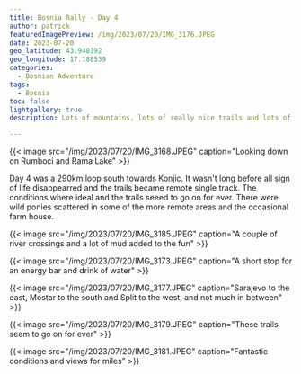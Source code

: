 ```yaml
---
title: Bosnia Rally - Day 4
author: patrick
featuredImagePreview: /img/2023/07/20/IMG_3176.JPEG
date: 2023-07-20
geo_latitude: 43.948192
geo_longitude: 17.188539
categories:
  - Bosnian Adventure
tags:
  - Bosnia
toc: false
lightgallery: true
description: Lots of mountains, lots of really nice trails and lots of mud, I had some clutch problems on day 3, so decided to take a rest day. I also wanted to do some general maintenance to the bike, but, apart from the clutch everything was running great so far.

---
```


<!--more-->

{{< image src="/img/2023/07/20/IMG_3168.JPEG" caption="Looking down on Rumboci and Rama Lake" >}}

Day 4 was a 290km loop south towards Konjic. It wasn't long before all sign of life disappearred and the trails became remote single track. The conditions where ideal and the trails seeed to go on for ever. There were wild ponies scattered in some of the more remote areas and the occasional farm house.

{{< image src="/img/2023/07/20/IMG_3185.JPEG" caption="A couple of river crossings and a lot of mud added to the fun" >}}

{{< image src="/img/2023/07/20/IMG_3173.JPEG" caption="A short stop for an energy bar and drink of water" >}}

{{< image src="/img/2023/07/20/IMG_3177.JPEG" caption="Sarajevo to the east, Mostar to the south and Split to the west, and not much in between" >}}

{{< image src="/img/2023/07/20/IMG_3179.JPEG" caption="These trails seem to go on for ever" >}}

{{< image src="/img/2023/07/20/IMG_3181.JPEG" caption="Fantastic conditions and views for miles" >}}
